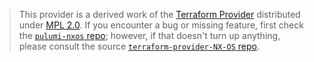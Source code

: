 > This provider is a derived work of the [Terraform Provider](https://github.com/CiscoDevNet/terraform-provider-NX-OS)
> distributed under [MPL 2.0](https://www.mozilla.org/en-US/MPL/2.0/). If you encounter a bug or missing feature,
> first check the [`pulumi-nxos` repo](https://github.com/lbrlabs/pulumi-nxos/issues); however, if that doesn't turn up anything,
> please consult the source [`terraform-provider-NX-OS` repo](https://github.com/CiscoDevNet/terraform-provider-NX-OS/issues).
